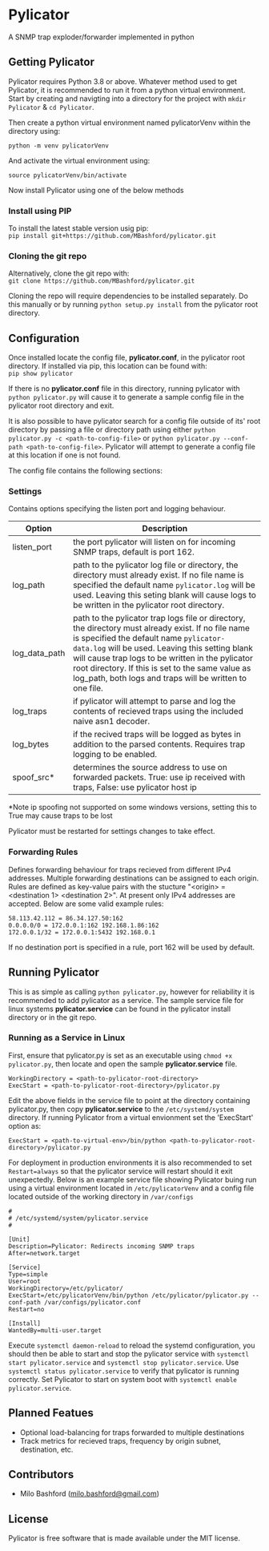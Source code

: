 # Pylicator #
A SNMP trap exploder/forwarder implemented in python

## Getting Pylicator ##
Pylicator requires Python 3.8 or above. Whatever method used to get Pylicator, it is recommended to run it from a python virtual environment. Start by creating and navigting into a directory for the project with `mkdir Pylicator` & `cd Pylicator`.

Then create a python virtual environment named pylicatorVenv within the directory using:  

`python -m venv pylicatorVenv`  

And activate the virtual environment using:  

`source pylicatorVenv/bin/activate`

Now install Pylicator using one of the below methods

### Install using PIP ###
To install the latest stable version usig pip:  
`pip install git+https://github.com/MBashford/pylicator.git`

### Cloning the git repo ###
Alternatively, clone the git repo with:  
`git clone https://github.com/MBashford/pylicator.git`

Cloning the repo will require dependencies to be installed separately. Do this manually or by running `python setup.py install` from the pylicator root directory.

## Configuration ##
Once installed locate the config file, **pylicator.conf**, in the pylicator root directory. If installed via pip, this location can be found with:  
`pip show pylicator`

If there is no **pylicator.conf** file in this directory, running pylicator with `python pylicator.py` will cause it to generate a sample config file in the pylicator root directory and exit.

It is also possible to have pylicator search for a config file outside of its' root directory by passing a file or directory path using either `python pylicator.py -c <path-to-config-file>` or `python pylicator.py --conf-path <path-to-config-file>`. Pylicator will attempt to generate a config file at this location if one is not found.

The config file contains the following sections:

### Settings ###
Contains options specifying the listen port and logging behaviour. 

Option | Description
-- | --
listen_port | the port pylicator will listen on for incoming SNMP traps, default is port 162.
log_path | path to the pylicator log file or directory, the directory must already exist. If no file name is specified the default name `pylicator.log` will be used. Leaving this seting blank will cause logs to be written in the pylicator root directory.
log_data_path | path to the pylicator trap logs file or directory, the directory must already exist. If no file name is specified the default name `pylicator-data.log` will be used. Leaving this setting blank will cause trap logs to be written in the pylicator root directory. If this is set to the same value as log_path, both logs and traps will be written to one file.
log_traps | if pylicator will attempt to parse and log the contents of recieved traps using the included naive asn1 decoder.
log_bytes | if the recived traps will be logged as bytes in addition to the parsed contents. Requires trap logging to be enabled.
spoof_src* | determines the source address to use on forwarded packets. True: use ip received with traps, False: use pylicator host ip

*Note ip spoofing not supported on some windows versions, setting this to True may cause traps to be lost

Pylicator must be restarted for settings changes to take effect.

### Forwarding Rules ###
Defines forwarding behaviour for traps recieved from different IPv4 addresses. Multiple forwarding destinations can be assigned to each origin. Rules are defined as key-value pairs with the stucture 
"\<origin\> = \<destination 1\> \<destination 2\>". At present only IPv4 addresses are accepted. Below are some valid example rules:  
```
58.113.42.112 = 86.34.127.50:162
0.0.0.0/0 = 172.0.0.1:162 192.168.1.86:162
172.0.0.1/32 = 172.0.0.1:5432 192.168.0.1
```

If no destination port is specified in a rule, port 162 will be used by default.


## Running Pylicator ##
This is as simple as calling `python pylicator.py`, however for reliability it is recommended to add pylicator as a service. The sample service file for linux systems **pylicator.service** can be found in the pylicator install directory or in the git repo. 

### Running as a Service in Linux ###
First, ensure that pylicator.py is set as an executable using `chmod +x pylicator.py`, then locate and open the sample **pylicator.service** file.
```
WorkingDirectory = <path-to-pylicator-root-directory>  
ExecStart = <path-to-pylicator-root-directory>/pylicator.py
```

Edit the above fields  in the service file to point at the directory containing pylicator.py, then copy **pylicator.service** to the `/etc/systemd/system` directory. If running Pylicator from a virtual envionment set the 'ExecStart' option as:

`ExecStart = <path-to-virtual-env>/bin/python <path-to-pylicator-root-directory>/pylicator.py`  

For deployment in production environments it is also recommended to set `Restart=always` so that the pylicator service will restart should it exit unexpectedly. Below is an example service file showing Pylicator buing run using a virtual environment located in `/etc/pylicatorVenv` and a config file located outside of the working directory in `/var/configs`   

```
#
# /etc/systemd/system/pylicator.service
#

[Unit]
Description=Pylicator: Redirects incoming SNMP traps
After=network.target

[Service]
Type=simple
User=root
WorkingDirectory=/etc/pylicator/
ExecStart=/etc/pylicatorVenv/bin/python /etc/pylicator/pylicator.py --conf-path /var/configs/pylicator.conf
Restart=no

[Install]
WantedBy=multi-user.target
```

Execute `systemctl daemon-reload` to reload the systemd configuration, you should then be able to start and stop the pylicator service with `systemctl start pylicator.service` and `systemctl stop pylicator.service`. Use `systemctl status pylicator.service` to verify that pylicator is running correctly. Set Pylicator to start on system boot with `systemctl enable pylicator.service`.

## Planned Featues ##
- Optional load-balancing for traps forwarded to multiple destinations
- Track metrics for recieved traps, frequency by origin subnet, destination, etc.

## Contributors ##
- Milo Bashford (<milo.bashford@gmail.com>)

## License ##
Pylicator is free software that is made available under the MIT license.

